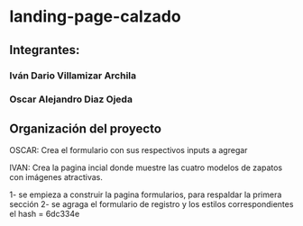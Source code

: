 # landing-page-calzado

## Integrantes: 
### Iván Dario Villamizar Archila
### Oscar Alejandro Diaz Ojeda

## Organización del proyecto
OSCAR: 
Crea el formulario con sus respectivos inputs a agregar 

IVAN: 
Crea la pagina incial donde muestre las cuatro modelos de zapatos con imágenes atractivas. 


1- se empieza a construir la pagina formularios, para respaldar la primera sección
2- se agraga el formulario de registro y los estilos correspondientes el hash = 6dc334e